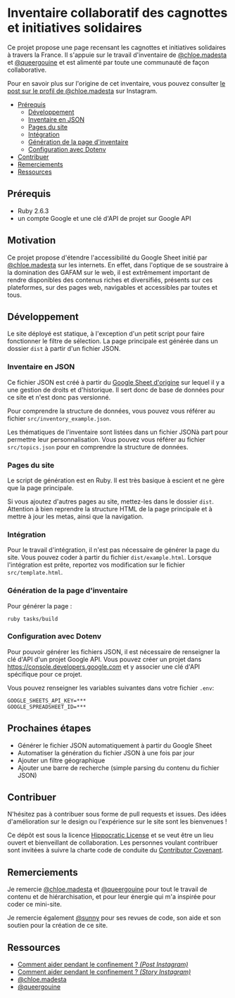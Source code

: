 # Inventaire collaboratif des cagnottes et initiatives solidaires

Ce projet propose une page recensant les cagnottes et initiatives solidaires à
travers la France. Il s'appuie sur le travail d'inventaire de
[@chloe.madesta](https://www.instagram.com/chloe.madesta/) et
[@queergouine](https://www.instagram.com/queergouine/) et est alimenté par toute
une communauté de façon collaborative.

Pour en savoir plus sur l'origine de cet inventaire, vous pouvez consulter [le
post sur le profil de @chloe.madesta](https://www.instagram.com/p/CHDOcDygLV-/)
sur Instagram.

- [Prérequis](#prérequis)
  - [Développement](#développement)
  - [Inventaire en JSON](#inventaire-en-json)
  - [Pages du site](#pages-du-site)
  - [Intégration](#intégration)
  - [Génération de la page d'inventaire](#génération-de-la-page-dinventaire)
  - [Configuration avec Dotenv](configuration-avec-dotenv)
- [Contribuer](#contribuer)
- [Remerciements](#remerciements)
- [Ressources](#ressources)

## Prérequis
- Ruby 2.6.3
- un compte Google et une clé d'API de projet sur Google API

## Motivation

Ce projet propose d'étendre l'accessibilité du Google Sheet initié par
[@chloe.madesta](https://www.instagram.com/chloe.madesta/) sur les internets.
En effet, dans l'optique de se soustraire à la domination des GAFAM sur le web,
il est extrêmement important de rendre disponibles des contenus riches et
diversifiés, présents sur ces plateformes, sur des pages web, navigables et
accessibles par toutes et tous.


## Développement

Le site déployé est statique, à l'exception d'un petit script pour faire
fonctionner le filtre de sélection. La page principale est générée dans un
dossier `dist` à partir d'un fichier JSON.

### Inventaire en JSON
Ce fichier JSON est créé à partir du [Google Sheet
d'origine](https://docs.google.com/spreadsheets/d/1ITLeygBBuz2oq-FwjBda7V-amHGK191-pXLLo1R7px0/edit?usp=sharing)
sur lequel il y a une gestion de droits et d'historique. Il sert donc de base de
données pour ce site et n'est donc pas versionné.

Pour comprendre la structure de données, vous pouvez vous référer au fichier
`src/inventory_example.json`.

Les thématiques de l'inventaire sont listées dans un fichier JSONà part  pour
permettre leur personnalisation. Vous pouvez vous référer au fichier
`src/topics.json` pour en comprendre la structure de données.

### Pages du site
Le script de génération est en Ruby. Il est très basique à escient et ne gère
que la page principale.

Si vous ajoutez d'autres pages au site, mettez-les dans
le dossier `dist`. Attention à bien reprendre la structure HTML de la page
principale et à mettre à jour les metas, ainsi que la navigation.

### Intégration
Pour le travail d'intégration, il n'est pas nécessaire de générer la page du
site. Vous pouvez coder à partir du fichier `dist/example.html`. Lorsque
l'intégration est prête, reportez vos modification sur le fichier
`src/template.html`.

### Génération de la page d'inventaire

Pour générer la page :
```
ruby tasks/build
```

### Configuration avec Dotenv

Pour pouvoir générer les fichiers JSON, il est nécessaire de renseigner la clé
d'API d'un projet Google API. Vous pouvez créer un projet dans
https://console.developers.google.com et y associer une clé d'API spécifique pour
ce projet.

Vous pouvez renseigner les variables suivantes dans votre fichier `.env`:
```
GOOGLE_SHEETS_API_KEY=***
GOOGLE_SPREADSHEET_ID=***
```

## Prochaines étapes
- Générer le fichier JSON automatiquement à partir du Google Sheet
- Automatiser la génération du fichier JSON à une fois par jour
- Ajouter un filtre géographique
- Ajouter une barre de recherche (simple parsing du contenu du fichier JSON)

## Contribuer

N'hésitez pas à contribuer sous forme de pull requests et issues. Des idées d'amélioration sur le design ou l'expérience sur le site sont les bienvenues !

Ce dépôt est sous la licence [Hippocratic License](https://firstdonoharm.dev/)
et se veut être un lieu ouvert et bienveillant de collaboration. Les personnes
voulant contribuer sont invitées à suivre la charte code de conduite du [Contributor
Covenant](https://www.contributor-covenant.org/fr/version/1/4/code-of-conduct/).

## Remerciements

Je remercie [@chloe.madesta](https://www.instagram.com/chloe.madesta/) et
[@queergouine](https://www.instagram.com/queergouine/) pour tout le travail de
contenu et de hiérarchisation, et pour leur énergie qui m'a inspirée pour
coder ce mini-site.

Je remercie également [@sunny](https://github.com/sunny/) pour ses revues de
code, son aide et son soutien pour la création de ce site.

## Ressources

- [Comment aider pendant le confinement ? _(Post Instagram)_](https://www.instagram.com/p/CHDOcDygLV-/)
- [Comment aider pendant le
  confinement ? _(Story Instagram)_](https://www.instagram.com/stories/highlights/18120957295152945/)
- [@chloe.madesta](https://www.instagram.com/chloe.madesta/)
- [@queergouine](https://www.instagram.com/queergouine/)
